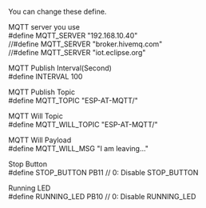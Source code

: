 You can change these define.

MQTT server you use   
#define MQTT_SERVER     "192.168.10.40"   
//#define MQTT_SERVER     "broker.hivemq.com"   
//#define MQTT_SERVER     "iot.eclipse.org"   

MQTT Publish Interval(Second)   
#define INTERVAL        100

MQTT Publish Topic   
#define MQTT_TOPIC      "ESP-AT-MQTT/"

MQTT Will Topic   
#define MQTT_WILL_TOPIC "ESP-AT-MQTT/"

MQTT Will Payload   
#define MQTT_WILL_MSG   "I am leaving..."

Stop Button   
#define STOP_BUTTON     PB11 // 0: Disable STOP_BUTTON

Running LED   
#define RUNNING_LED     PB10 // 0: Disable RUNNING_LED


